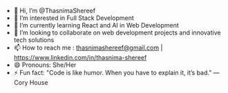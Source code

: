 - 👋 Hi, I’m @ThasnimaShereef
- 👀 I’m interested in Full Stack Development
- 🌱 I’m currently learning React and AI in Web Development
- 💞️ I’m looking to collaborate on web development projects and innovative tech solutions
- 📫 How to reach me : thasnimashereef@gmail.com | https://www.linkedin.com/in/thasnima-shereef
- 😄 Pronouns: She/Her
- ⚡ Fun fact: "Code is like humor. When you have to explain it, it’s bad." — Cory House

<!---
ThasnimaShereef/ThasnimaShereef is a ✨ special ✨ repository because its `README.md` (this file) appears on your GitHub profile.
You can click the Preview link to take a look at your changes.
--->
